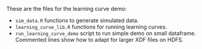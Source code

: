 These are the files for the learning curve demo:

* `sim_data.R` functions to generate simulated data.
* `learning_curve_lib.R` functions for running learning curves.
* `run_learning_curve_demo` script to run simple demo on small dataframe. Commented lines show how to adapt for larger XDF files on HDFS.
